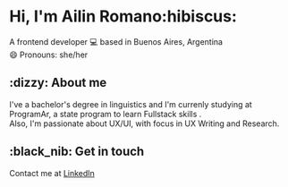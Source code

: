 <h1>Hi, I'm Ailin Romano:hibiscus:</h1>
<p>A frontend developer 💻 based in Buenos Aires, Argentina <br>
😄 Pronouns: she/her</p>

<h2>:dizzy: About me </h2>
<p> I've a bachelor's degree in linguistics and I'm currenly studying at ProgramAr, a state program to learn Fullstack skills . <br>
    Also, I'm passionate about UX/UI, with focus in UX Writing and Research.
</p>

<h2>:black_nib: Get in touch</h2>
<p>Contact me at <a href="https://www.linkedin.com/in/romanoailin/">LinkedIn</a><p>


